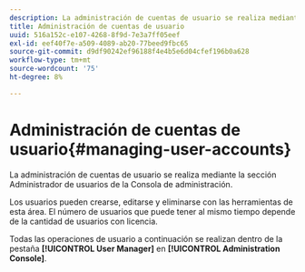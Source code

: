 ```yaml
---
description: La administración de cuentas de usuario se realiza mediante la sección Administrador de usuarios de la Consola de administración.
title: Administración de cuentas de usuario
uuid: 516a152c-e107-4268-8f9d-7e3a7ff05eef
exl-id: eef40f7e-a509-4089-ab20-77beed9fbc65
source-git-commit: d9df90242ef96188f4e4b5e6d04cfef196b0a628
workflow-type: tm+mt
source-wordcount: '75'
ht-degree: 8%

---
```


# Administración de cuentas de usuario{#managing-user-accounts}

La administración de cuentas de usuario se realiza mediante la sección Administrador de usuarios de la Consola de administración.

Los usuarios pueden crearse, editarse y eliminarse con las herramientas de esta área. El número de usuarios que puede tener al mismo tiempo depende de la cantidad de usuarios con licencia.

Todas las operaciones de usuario a continuación se realizan dentro de la pestaña **[!UICONTROL User Manager]** en **[!UICONTROL Administration Console]**.
